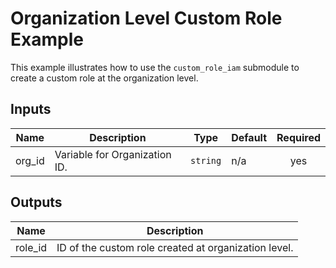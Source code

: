 # Organization Level Custom Role Example

This example illustrates how to use the `custom_role_iam` submodule to create a custom role at the organization level.

<!-- BEGINNING OF PRE-COMMIT-TERRAFORM DOCS HOOK -->
## Inputs

| Name | Description | Type | Default | Required |
|------|-------------|------|---------|:--------:|
| org\_id | Variable for Organization ID. | `string` | n/a | yes |

## Outputs

| Name | Description |
|------|-------------|
| role\_id | ID of the custom role created at organization level. |

<!-- END OF PRE-COMMIT-TERRAFORM DOCS HOOK -->

